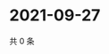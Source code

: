 # 2021-09-27

共 0 条

<!-- BEGIN -->
<!-- 最后更新时间 Mon Sep 27 2021 21:23:58 GMT+0800 (China Standard Time) -->

<!-- END -->

